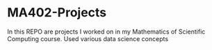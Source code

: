 # MA402-Projects

In this REPO are projects I worked on in my Mathematics of Scientific Computing course. Used various data science concepts
